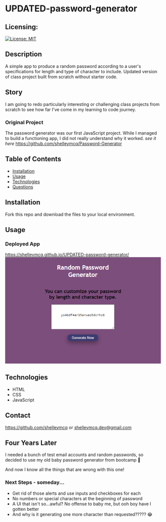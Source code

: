 # UPDATED-password-generator
## Licensing:
[![License: MIT](https://img.shields.io/badge/License-MIT-yellow.svg)](https://opensource.org/licenses/MIT)
## Description
A simple app to produce a random password according to a user's specifications for length and type of character to include. Updated version of class project built from scratch without starter code.

## Story
I am going to redo particularly interesting or challenging class projects from scratch to see how far I've come in my learning to code journey.

### Original Project
The password generator was our first JavaScript project. While I managed to build a functioning app, I did not really understand why it worked.
_see it here_
https://github.com/shelleymcq/Password-Generator

## Table of Contents
* [Installation](#Installation)
* [Usage](#Usage)
* [Technologies](#Technologies)
* [Questions](#Contact)
## Installation
Fork this repo and download the files to your local environment. 
## Usage
### Deployed App
https://shelleymcq.github.io/UPDATED-password-generator/
![homepage](./updated-password.png)
## Technologies
* HTML
* CSS
* JavaScript
## Contact 
https://github.com/shelleymcq or shelleymcq.dev@gmail.com
## Four Years Later
I needed a bunch of test email accounts and random passwords, so decided to use my old baby password generator from bootcamp 💖

And now I know all the things that are wrong with this one!

### Next Steps - someday...
* Get rid of those alerts and use inputs and checkboxes for each
* No numbers or special characters at the beginning of password
* A UI that isn't so...awful? No offense to baby me, but ooh boy have I gotten better 
* And why is it generating one more character than requested????? 😂
